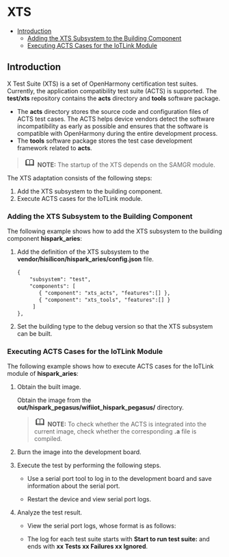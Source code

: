 # XTS<a name="EN-US_TOPIC_0000001199722627"></a>

-   [Introduction](#section6725155811454)
    -   [Adding the XTS Subsystem to the Building Component](#section46981118105417)
    -   [Executing ACTS Cases for the IoTLink Module](#section9489122319819)


## Introduction<a name="section6725155811454"></a>

X Test Suite \(XTS\) is a set of OpenHarmony certification test suites. Currently, the application compatibility test suite \(ACTS\) is supported. The  **test/xts**  repository contains the  **acts**  directory and  **tools**  software package.

-   The  **acts**  directory stores the source code and configuration files of ACTS test cases. The ACTS helps device vendors detect the software incompatibility as early as possible and ensures that the software is compatible with OpenHarmony during the entire development process.
-   The  **tools**  software package stores the test case development framework related to  **acts**.

>![](../public_sys-resources/icon-note.gif) **NOTE:** 
>The startup of the XTS depends on the SAMGR module.

The XTS adaptation consists of the following steps:

1.  Add the XTS subsystem to the building component.
2.  Execute ACTS cases for the IoTLink module.

### Adding the XTS Subsystem to the Building Component<a name="section46981118105417"></a>

The following example shows how to add the XTS subsystem to the building component  **hispark\_aries**:

1.  Add the definition of the XTS subsystem to the  **vendor/hisilicon/hispark\_aries/config.json**  file.

    ```
    {
        "subsystem": "test",
        "components": [
           { "component": "xts_acts", "features":[] },
           { "component": "xts_tools", "features":[] }
         ]
    },
    ```

2.  Set the building type to the debug version so that the XTS subsystem can be built.

### Executing ACTS Cases for the IoTLink Module<a name="section9489122319819"></a>

The following example shows how to execute ACTS cases for the IoTLink module of  **hispark\_aries**:

1.  Obtain the built image.

    Obtain the image from the  **out/hispark\_pegasus/wifiiot\_hispark\_pegasus/**  directory.

    >![](../public_sys-resources/icon-note.gif) **NOTE:** 
    >To check whether the ACTS is integrated into the current image, check whether the corresponding  **.a**  file is compiled.

2.  Burn the image into the development board.
3.  Execute the test by performing the following steps.
    -   Use a serial port tool to log in to the development board and save information about the serial port.

    -   Restart the device and view serial port logs.

4.  Analyze the test result.
    -   View the serial port logs, whose format is as follows:

    -   The log for each test suite starts with  **Start to run test suite:**  and ends with  **xx Tests xx Failures xx Ignored**.


